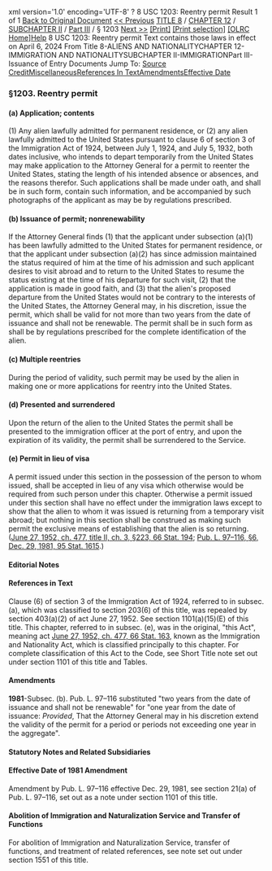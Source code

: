 xml version='1.0' encoding='UTF-8' ?
8 USC 1203: Reentry permit
 Result 1 of 1
[Back to Original Document](/view.xhtml;jsessionid=CF76BD3FE5BFE1B0BAC7F685B5B4CBC2)
[<< Previous](#)
 [TITLE 8](/view.xhtml;jsessionid=CF76BD3FE5BFE1B0BAC7F685B5B4CBC2?req=granuleid%3AUSC-prelim-title8&saved=%7CZ3JhbnVsZWlkOlVTQy1wcmVsaW0tdGl0bGU4LXNlY3Rpb24xMjAz%7C%7C%7C0%7Cfalse%7Cprelim&edition=prelim) / [CHAPTER 12](/view.xhtml;jsessionid=CF76BD3FE5BFE1B0BAC7F685B5B4CBC2?req=granuleid%3AUSC-prelim-title8-chapter12&saved=%7CZ3JhbnVsZWlkOlVTQy1wcmVsaW0tdGl0bGU4LXNlY3Rpb24xMjAz%7C%7C%7C0%7Cfalse%7Cprelim&edition=prelim) / [SUBCHAPTER II](/view.xhtml;jsessionid=CF76BD3FE5BFE1B0BAC7F685B5B4CBC2?req=granuleid%3AUSC-prelim-title8-chapter12-subchapter2&saved=%7CZ3JhbnVsZWlkOlVTQy1wcmVsaW0tdGl0bGU4LXNlY3Rpb24xMjAz%7C%7C%7C0%7Cfalse%7Cprelim&edition=prelim) / [Part III](/view.xhtml;jsessionid=CF76BD3FE5BFE1B0BAC7F685B5B4CBC2?req=granuleid%3AUSC-prelim-title8-chapter12-subchapter2-part3&saved=%7CZ3JhbnVsZWlkOlVTQy1wcmVsaW0tdGl0bGU4LXNlY3Rpb24xMjAz%7C%7C%7C0%7Cfalse%7Cprelim&edition=prelim) / § 1203
 [Next >>](#)
[[Print]](#)
 [[Print selection]](#)
[[OLRC Home]](/browse.xhtml;jsessionid=CF76BD3FE5BFE1B0BAC7F685B5B4CBC2)[Help](/navHelp.xhtml;jsessionid=CF76BD3FE5BFE1B0BAC7F685B5B4CBC2)
8 USC 1203: Reentry permit
Text contains those laws in effect on April 6, 2024
From Title 8-ALIENS AND NATIONALITYCHAPTER 12-IMMIGRATION AND NATIONALITYSUBCHAPTER II-IMMIGRATIONPart III-Issuance of Entry Documents
Jump To: [Source Credit](#sourcecredit)[Miscellaneous](#miscellaneous-note)[References In Text](#referenceintext-note)[Amendments](#amendment-note)[Effective Date](#effectivedate-amendment-note)
### §1203. Reentry permit
#### (a) Application; contents
(1) Any alien lawfully admitted for permanent residence, or (2) any alien lawfully admitted to the United States pursuant to clause 6 of section 3 of the Immigration Act of 1924, between July 1, 1924, and July 5, 1932, both dates inclusive, who intends to depart temporarily from the United States may make application to the Attorney General for a permit to reenter the United States, stating the length of his intended absence or absences, and the reasons therefor. Such applications shall be made under oath, and shall be in such form, contain such information, and be accompanied by such photographs of the applicant as may be by regulations prescribed.
#### (b) Issuance of permit; nonrenewability
If the Attorney General finds (1) that the applicant under subsection (a)(1) has been lawfully admitted to the United States for permanent residence, or that the applicant under subsection (a)(2) has since admission maintained the status required of him at the time of his admission and such applicant desires to visit abroad and to return to the United States to resume the status existing at the time of his departure for such visit, (2) that the application is made in good faith, and (3) that the alien's proposed departure from the United States would not be contrary to the interests of the United States, the Attorney General may, in his discretion, issue the permit, which shall be valid for not more than two years from the date of issuance and shall not be renewable. The permit shall be in such form as shall be by regulations prescribed for the complete identification of the alien.
#### (c) Multiple reentries
During the period of validity, such permit may be used by the alien in making one or more applications for reentry into the United States.
#### (d) Presented and surrendered
Upon the return of the alien to the United States the permit shall be presented to the immigration officer at the port of entry, and upon the expiration of its validity, the permit shall be surrendered to the Service.
#### (e) Permit in lieu of visa
A permit issued under this section in the possession of the person to whom issued, shall be accepted in lieu of any visa which otherwise would be required from such person under this chapter. Otherwise a permit issued under this section shall have no effect under the immigration laws except to show that the alien to whom it was issued is returning from a temporary visit abroad; but nothing in this section shall be construed as making such permit the exclusive means of establishing that the alien is so returning.
([June 27, 1952, ch. 477, title II, ch. 3, §223, 66 Stat. 194](/statviewer.htm?volume=66&page=194); [Pub. L. 97–116, §6, Dec. 29, 1981, 95 Stat. 1615](/statviewer.htm?volume=95&page=1615).)
#### **Editorial Notes**
#### References in Text
Clause (6) of section 3 of the Immigration Act of 1924, referred to in subsec. (a), which was classified to section 203(6) of this title, was repealed by section 403(a)(2) of act June 27, 1952. See section 1101(a)(15)(E) of this title.
This chapter, referred to in subsec. (e), was in the original, "this Act", meaning act [June 27, 1952, ch. 477, 66 Stat. 163](/statviewer.htm?volume=66&page=163), known as the Immigration and Nationality Act, which is classified principally to this chapter. For complete classification of this Act to the Code, see Short Title note set out under section 1101 of this title and Tables.
#### Amendments
**1981**-Subsec. (b). Pub. L. 97–116 substituted "two years from the date of issuance and shall not be renewable" for "one year from the date of issuance: *Provided*, That the Attorney General may in his discretion extend the validity of the permit for a period or periods not exceeding one year in the aggregate".
#### **Statutory Notes and Related Subsidiaries**
#### Effective Date of 1981 Amendment
Amendment by Pub. L. 97–116 effective Dec. 29, 1981, see section 21(a) of Pub. L. 97–116, set out as a note under section 1101 of this title.
#### Abolition of Immigration and Naturalization Service and Transfer of Functions
For abolition of Immigration and Naturalization Service, transfer of functions, and treatment of related references, see note set out under section 1551 of this title.
